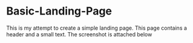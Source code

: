 # Basic-Landing-Page
This is my attempt to create a simple landing page. 
This page contains a header and a small text. 
The screenshot is attached below

